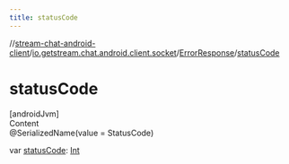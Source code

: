 ```yaml
---
title: statusCode
---
```

//[stream-chat-android-client](../../../index.md)/[io.getstream.chat.android.client.socket](../index.md)/[ErrorResponse](index.md)/[statusCode](statusCode.md)



# statusCode  
[androidJvm]  
Content  
@SerializedName(value = StatusCode)  
  
var [statusCode](statusCode.md): [Int](https://kotlinlang.org/api/latest/jvm/stdlib/kotlin/-int/index.html)  



